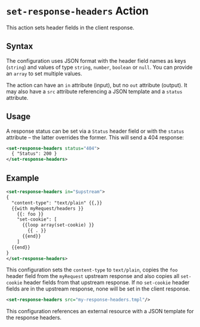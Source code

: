 # `set-response-headers` Action

This action sets header fields in the client response.

## Syntax

The configuration uses
JSON format with the header field names as keys (`string`) and values of type
`string`, `number`, `boolean` or `null`. You can provide an `array` to set multiple values.

The action can have an `in` attribute (input), but no `out` attribute (output).
It may also have a `src` attribute referencing a JSON template and a `status` attribute.

## Usage

A response status can be set via a `Status` header field or with the `status` attribute – the latter overrides the former. This will send a 404 response:

```xml
<set-response-headers status="404">
  { "Status": 200 }
</set-response-headers>
```


## Example

```xml
<set-response-headers in="$upstream">
{
  "content-type": "text/plain" {{,}}
  {{with myRequest/headers }}
    {{: foo }}
    "set-cookie": [
      {{loop array(set-cookie) }}
        {{ . }}
      {{end}}
    ]
  {{end}}
}
</set-response-headers>
```

This configuration sets the `content-type` to `text/plain`, copies the
`foo` header field from the `myRequest` upstream response and also copies all
`set-cookie` header fields from that upstream response. If no `set-cookie`
header fields are in the upstream response, none will be set in the client
response.

```xml
<set-response-headers src="my-response-headers.tmpl"/>
```

This configuration references an external resource with a JSON template for the
response headers.
